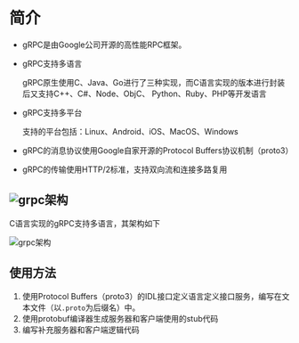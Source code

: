 # 简介

- gRPC是由Google公司开源的高性能RPC框架。

- gRPC支持多语言

  gRPC原生使用C、Java、Go进行了三种实现，而C语言实现的版本进行封装后又支持C++、C#、Node、ObjC、 Python、Ruby、PHP等开发语言

- gRPC支持多平台

  支持的平台包括：Linux、Android、iOS、MacOS、Windows

- gRPC的消息协议使用Google自家开源的Protocol Buffers协议机制（proto3）

- gRPC的传输使用HTTP/2标准，支持双向流和连接多路复用

## ![grpc](E:\桌面\note\images\grpc.png)架构

C语言实现的gRPC支持多语言，其架构如下

![grpc架构](E:\桌面\note\images\grpc架构.png)

## 使用方法

1. 使用Protocol Buffers（proto3）的IDL接口定义语言定义接口服务，编写在文本文件（以`.proto`为后缀名）中。
2. 使用protobuf编译器生成服务器和客户端使用的stub代码
3. 编写补充服务器和客户端逻辑代码